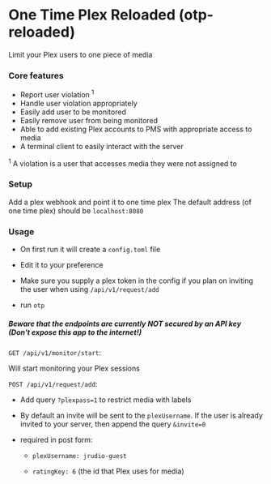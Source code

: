 # One Time Plex Reloaded (otp-reloaded)

Limit your Plex users to one piece of media

### Core features

- Report user violation <sup>1</sup>
- Handle user violation appropriately
- Easily add user to be monitored
- Easily remove user from being monitored
- Able to add existing Plex accounts to PMS with appropriate access to media
- A terminal client to easily interact with the server

<sup>1</sup> A violation is a user that accesses media they were not assigned to

### Setup
                             
Add a plex webhook and point it to one time plex
The default address (of one time plex) should be `localhost:8080`

### Usage

- On first run it will create a `config.toml` file

- Edit it to your preference

- Make sure you supply a plex token in the config if you plan on inviting the user when using `/api/v1/request/add`

- run `otp`

##### Beware that the endpoints are *currently* NOT secured by an API key (Don't expose this app to the internet!)

`GET /api/v1/monitor/start`:

Will start monitoring your Plex sessions

`POST /api/v1/request/add`:

  - Add query `?plexpass=1` to restrict media with labels

  - By default an invite will be sent to the `plexUsername`. If the user is already invited to your server, then append the query `&invite=0`

  - required in post form:
    - `plexUsername: jrudio-guest`
    
    - `ratingKey: 6` (the id that Plex uses for media)
